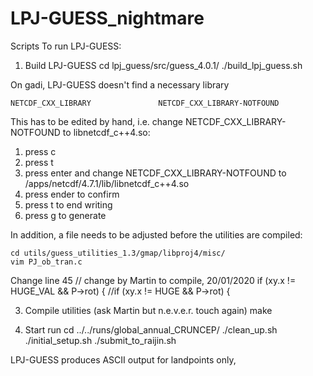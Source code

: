 # LPJ-GUESS_nightmare
Scripts
To run LPJ-GUESS:

1. Build LPJ-GUESS
    cd lpj_guess/src/guess_4.0.1/
    ./build_lpj_guess.sh

On gadi, LPJ-GUESS doesn't find a necessary library

    NETCDF_CXX_LIBRARY               NETCDF_CXX_LIBRARY-NOTFOUND

This has to be edited by hand, i.e. change NETCDF_CXX_LIBRARY-NOTFOUND to libnetcdf_c++4.so:
1. press c
2. press t
3. press enter and change NETCDF_CXX_LIBRARY-NOTFOUND to /apps/netcdf/4.7.1/lib/libnetcdf_c++4.so
4. press ender to confirm
5. press t to end writing
6. press g to generate

In addition, a file needs to be adjusted before the utilities are compiled:

    cd utils/guess_utilities_1.3/gmap/libproj4/misc/
    vim PJ_ob_tran.c

Change line 45
    // change by Martin to compile, 20/01/2020
    if (xy.x != HUGE_VAL && P->rot) {
    //if (xy.x != HUGE && P->rot) {

3. Compile utilities (ask Martin but n.e.v.e.r. touch again)
    make 

4. Start run
    cd ../../runs/global_annual_CRUNCEP/
    ./clean_up.sh
    ./initial_setup.sh
    ./submit_to_raijin.sh

LPJ-GUESS produces ASCII output for landpoints only, 
